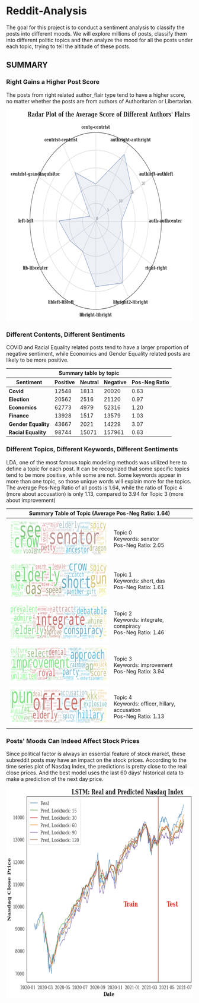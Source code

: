# Reddit-Analysis
The goal for this project is to conduct a sentiment analysis to classify the posts into different moods. We will explore millions of posts, classify them into different politic topics and then analyze the mood for all the posts under each topic, trying to tell the altitude of these posts.

## SUMMARY
### Right Gains a Higher Post Score

The posts from right related author_flair type tend to have a higher score, no matter whether the posts are from authors of Authoritarian or Libertarian.

<img src="img/fig1.png" style="width: 700px; height: 570px;" />

### Different Contents, Different Sentiments</strong>

COVID and Racial Equality related posts tend to have a larger proportion of negative sentiment, while Economics and Gender Equality related posts are likely to be more positive.

<table>
	<thead>
		<tr>
			<th colspan="5">Summary table by topic</th>
		</tr>
		<tr>
			<th>Sentiment</th>
			<th>Positive</th>
			<th>Neutral</th>
			<th>Negative</th>
			<th>Pos-Neg Ratio</th>
		</tr>
	</thead>
	<tbody>
		<tr>
			<td><strong>Covid</strong></td>
			<td>12548</td>
			<td>1813</td>
			<td>20020</td>
			<td>0.63</td>
		</tr>
		<tr>
			<td><strong>Election</strong></td>
			<td>20562</td>
			<td>2516</td>
			<td>21120</td>
			<td>0.97</td>
		</tr>
		<tr>
			<td><strong>Economics</strong></td>
			<td>62773</td>
			<td>4979</td>
			<td>52316</td>
			<td>1.20</td>
		</tr>
		<tr>
			<td><strong>Finance</strong></td>
			<td>13928</td>
			<td>1517</td>
			<td>13579</td>
			<td>1.03</td>
		</tr>
		<tr>
			<td><strong>Gender Equality</strong></td>
			<td>43667</td>
			<td>2021</td>
			<td>14229</td>
			<td>3.07</td>
		</tr>
		<tr>
			<td><strong>Racial Equality</strong></td>
			<td>98744</td>
			<td>15071</td>
			<td>157961</td>
			<td>0.63</td>
		</tr>
	</tbody>
</table>

### Different Topics, Different Keywords, Different Sentiments

LDA, one of the most famous topic modeling methods was utilized here to define a topic for each post. It can be recognized that some specific topics tend to be more positive, while some are not. Some keywords appear in more than one topic, so those unique words will explain more for the topics. The average Pos-Neg Ratio of all posts is 1.64, while the ratio of Topic 4 (more about accusation) is only 1.13, compared to 3.94 for Topic 3 (more about improvement)

	
	
	
	
	
<table>
	<thead>
		<th colspan="2">Summary Table of Topic (Average Pos-Neg Ratio: 1.64)</th>
	</thead>
	<tbody>
		<tr>
			<td><img src="img/wordcloud/topic0.png" style="width: 350px; height: 105px;" /></td>
			<td>Topic 0 <br>
				Keywords: senator <br>
				Pos-Neg Ratio: 2.05</td>
		</tr>
		<tr>
			<td><img src="img/wordcloud/topic1.png" style="width: 350px; height: 105px;" /></td>
			<td>Topic 1 <br>
				Keywords: short, das <br>
				Pos-Neg Ratio: 1.61</td>
		</tr>
		<tr>
			<td><img src="img/wordcloud/topic2.png" style="width: 350px; height: 105px;" /></td>
			<td>Topic 2 <br>
				Keywords: integrate, conspiracy <br>
				Pos-Neg Ratio: 1.46</td>
		</tr>
		<tr>
			<td><img src="img/wordcloud/topic3.png" style="width: 350px; height: 105px;" /></td>
			<td>Topic 3 <br>
				Keywords: improvement <br>
				Pos-Neg Ratio: 3.94</td>
		</tr>
		<tr>
			<td><img src="img/wordcloud/topic4.png" style="width: 350px; height: 105px;" /></td>
			<td>Topic 4 <br>
				Keywords: officer, hillary, accusation <br>
				Pos-Neg Ratio: 1.13</td>
		</tr>
	</tbody>
</table>

### Posts' Moods Can Indeed Affect Stock Prices

Since political factor is always an essential feature of stock market, these subreddit posts may have an impact on the stock prices. According to the time series plot of Nasdaq Index, the predictions is pretty close to the real close prices. And the best model uses the last 60 days' historical data to make a prediction of the next day price.

<img src="img/fig2.png" style="width: 650px; height: 568px;" />

